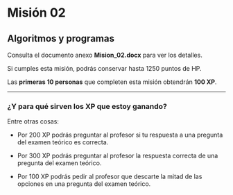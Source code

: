 # Misión 02

## Algoritmos y programas

Consulta el documento anexo **Mision_02.docx** para ver los detalles.

Si cumples esta misión, podrás conservar hasta 1250 puntos de HP.

Las **primeras 10 personas** que completen esta misión obtendrán **100 XP**.

***

### ¿Y para qué sirven los XP que estoy ganando?

Entre otras cosas:

- Por 200 XP podrás preguntar al profesor si tu respuesta a una pregunta del examen teórico es correcta.

- Por 300 XP podrás preguntar al profesor la respuesta correcta de una pregunta del examen teórico.

- Por 100 XP podrás pedir al profesor que descarte la mitad de las opciones en una pregunta del examen teórico.
